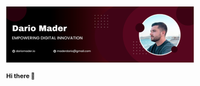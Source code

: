<p align="center">
  <a href="https://dariomader.io" target="_blank" rel="noreferrer"><img src="https://github.com/darox/darox/blob/main/img/header.png?raw=true" alt="my banner"></a>
</p>

### Hi there 👋
